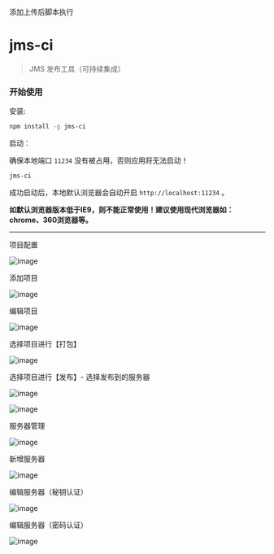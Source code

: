 添加上传后脚本执行

# jms-ci

> JMS 发布工具（可持续集成）

### 开始使用

安装:

```bash
npm install -g jms-ci
```

启动：

确保本地端口 `11234` 没有被占用，否则应用将无法启动！

```bash
jms-ci
```

成功启动后，本地默认浏览器会自动开启 `http://localhost:11234` 。

**如默认浏览器版本低于IE9，则不能正常使用！建议使用现代浏览器如：chrome、360浏览器等。**

<hr>

项目配置

![image](https://user-images.githubusercontent.com/1990992/56629112-e24b2a00-667e-11e9-90ab-6a215c32285e.png)

添加项目

![image](https://user-images.githubusercontent.com/1990992/56629145-fee76200-667e-11e9-8692-48fdc5037280.png)

编辑项目

![image](https://user-images.githubusercontent.com/1990992/56629168-11619b80-667f-11e9-814d-f0937e810933.png)

选择项目进行【打包】

![image](https://user-images.githubusercontent.com/1990992/56629494-1e32bf00-6680-11e9-94e9-1fa57642167c.png)

选择项目进行【发布】- 选择发布到的服务器

![image](https://user-images.githubusercontent.com/1990992/56629603-7ff32900-6680-11e9-83f8-ca23e99e3de1.png)

![image](https://user-images.githubusercontent.com/1990992/56629623-90a39f00-6680-11e9-8918-0dd86029a13f.png)

服务器管理

![image](https://user-images.githubusercontent.com/1990992/56629197-2a6a4c80-667f-11e9-83d7-c4ebe0969cb9.png)

新增服务器

![image](https://user-images.githubusercontent.com/1990992/56629213-3950ff00-667f-11e9-8f75-62accd00f013.png)

编辑服务器（秘钥认证）

![image](https://user-images.githubusercontent.com/1990992/56629223-479f1b00-667f-11e9-9a58-5312c55164e2.png)

编辑服务器（密码认证）

![image](https://user-images.githubusercontent.com/1990992/56629320-89c85c80-667f-11e9-943a-a388b8ed5b7a.png)
